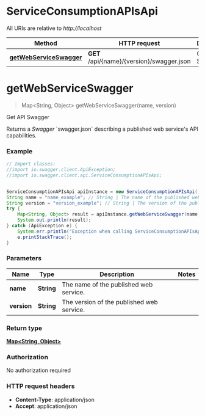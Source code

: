 # ServiceConsumptionAPIsApi

All URIs are relative to *http://localhost*

Method | HTTP request | Description
------------- | ------------- | -------------
[**getWebServiceSwagger**](ServiceConsumptionAPIsApi.md#getWebServiceSwagger) | **GET** /api/{name}/{version}/swagger.json | Get API Swagger


<a name="getWebServiceSwagger"></a>
# **getWebServiceSwagger**
> Map&lt;String, Object&gt; getWebServiceSwagger(name, version)

Get API Swagger

Returns a _Swagger_ &#x60;swagger.json&#x60; describing a published web service&#39;s API capabilities.

### Example
```java
// Import classes:
//import io.swagger.client.ApiException;
//import io.swagger.client.api.ServiceConsumptionAPIsApi;


ServiceConsumptionAPIsApi apiInstance = new ServiceConsumptionAPIsApi();
String name = "name_example"; // String | The name of the published web service.
String version = "version_example"; // String | The version of the published web service.
try {
    Map<String, Object> result = apiInstance.getWebServiceSwagger(name, version);
    System.out.println(result);
} catch (ApiException e) {
    System.err.println("Exception when calling ServiceConsumptionAPIsApi#getWebServiceSwagger");
    e.printStackTrace();
}
```

### Parameters

Name | Type | Description  | Notes
------------- | ------------- | ------------- | -------------
 **name** | **String**| The name of the published web service. |
 **version** | **String**| The version of the published web service. |

### Return type

[**Map&lt;String, Object&gt;**](Map.md)

### Authorization

No authorization required

### HTTP request headers

 - **Content-Type**: application/json
 - **Accept**: application/json

